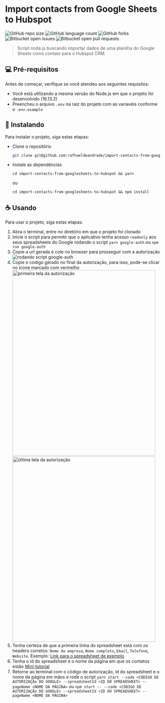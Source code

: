 # Import contacts from Google Sheets to Hubspot

<!---Esses são exemplos. Veja https://shields.io para outras pessoas ou para personalizar este conjunto de escudos. Você pode querer incluir dependências, status do projeto e informações de licença aqui--->

![GitHub repo size](https://img.shields.io/github/repo-size/rafhaeldeandrade/import-contacts-from-googlesheets-to-hubspot?style=for-the-badge)
![GitHub language count](https://img.shields.io/github/languages/count/rafhaeldeandrade/import-contacts-from-googlesheets-to-hubspot?style=for-the-badge)
![GitHub forks](https://img.shields.io/github/forks/rafhaeldeandrade/import-contacts-from-googlesheets-to-hubspot?style=for-the-badge)
![Bitbucket open issues](https://img.shields.io/bitbucket/issues/rafhaeldeandrade/import-contacts-from-googlesheets-to-hubspot?style=for-the-badge)
![Bitbucket open pull requests](https://img.shields.io/bitbucket/pr-raw/rafhaeldeandrade/import-contacts-from-googlesheets-to-hubspot?style=for-the-badge)

> Script node.js buscando importar dados de uma planilha do Google Sheets como contato para o Hubspot CRM.

## 💻 Pré-requisitos

Antes de começar, verifique se você atendeu aos seguintes requisitos:

- Você está utilizando a mesma versão do Node.js em que o projeto foi desenvolvido (16.13.2)
- Preencheu o arquivo `.env` na raiz do projeto com as variavéis conforme o `.env.example`

## 🚀 Instalando

Para instalar o projeto, siga estas etapas:

- Clone o repositório

  ```bash
  git clone git@github.com:rafhaeldeandrade/import-contacts-from-googlesheets-to-hubspot.git
  ```

- Instale as dependências

  ```
  cd import-contacts-from-googlesheets-to-hubspot && yarn
  ```

  ou

  ```
  cd import-contacts-from-googlesheets-to-hubspot && npm install
  ```

## ☕ Usando

Para usar o projeto, siga estas etapas:

1. Abra o terminal, entre no diretório em que o projeto foi clonado
2. Inicie o script para permitir que o aplicativo tenha acesso `readonly` aos seus spreadsheets do Google rodando o script `yarn google-auth` ou `npm run google-auth`
3. Copie a url gerada e cole no browser para prosseguir com a autorização
   <img src="https://i.imgur.com/BLI7N4w.png" alt="rodando script google-auth">
4. Copie o código gerado no final da autorização, para isso, pode-se clicar no ícone marcado com vermelho
   <img src="https://i.imgur.com/GVwPKW5.png" alt="primeira tela da autorização" width="463" height="600">
   <img src="https://i.imgur.com/njl2j4F.png" alt="última tela da autorização" width="463" height="600">
5. Tenha certeza de que a primeira linha do spreadsheet está com os headers corretos: `Nome da empresa`, `Nome completo`, `Email`, `Telefone`, `Website`. Exemplo: [Link para o spreadsheet de exemplo](https://docs.google.com/spreadsheets/d/19E2iYFSF2ikxLLWi3n_p0Uy6Udf8qBmuyGxLfmWDoSY/edit?usp=sharing)
6. Tenha o id do spreadsheet e o nome da página em que os contatos estão [Mini-tutorial](https://i.imgur.com/mF3afn5.png)
7. Retorne ao terminal com o código de autorização, id do spreadsheet e o nome da página em mãos e rode o script `yarn start --code <CÓDIGO DE AUTORIZAÇÃo DO GOOGLE> --spreadsheetId <ID DO SPREADSHEET> --pageName <NOME DA PÁGINA>` ou `npm start -- --code <CÓDIGO DE AUTORIZAÇÃo DO GOOGLE> --spreadsheetId <ID DO SPREADSHEET> --pageName <NOME DA PÁGINA>`
